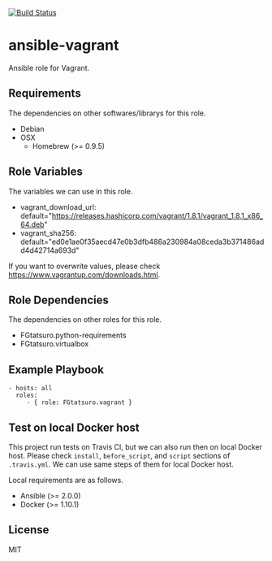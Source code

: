 [![Build Status](https://travis-ci.org/FGtatsuro/ansible-vagrant.svg?branch=master)](https://travis-ci.org/FGtatsuro/ansible-vagrant)

ansible-vagrant
====================================

Ansible role for Vagrant.

Requirements
------------

The dependencies on other softwares/librarys for this role.

- Debian
- OSX
  - Homebrew (>= 0.9.5)

Role Variables
--------------

The variables we can use in this role.

- vagrant_download_url: default="https://releases.hashicorp.com/vagrant/1.8.1/vagrant_1.8.1_x86_64.deb"
- vagrant_sha256: default="ed0e1ae0f35aecd47e0b3dfb486a230984a08ceda3b371486add4d42714a693d"

If you want to overwrite values, please check https://www.vagrantup.com/downloads.html.

Role Dependencies
-----------------

The dependencies on other roles for this role.

- FGtatsuro.python-requirements
- FGtatsuro.virtualbox

Example Playbook
----------------

    - hosts: all
      roles:
         - { role: FGtatsuro.vagrant }

Test on local Docker host
-------------------------

This project run tests on Travis CI, but we can also run then on local Docker host.
Please check `install`, `before_script`, and `script` sections of `.travis.yml`. 
We can use same steps of them for local Docker host.

Local requirements are as follows.

- Ansible (>= 2.0.0)
- Docker (>= 1.10.1)

License
-------

MIT
